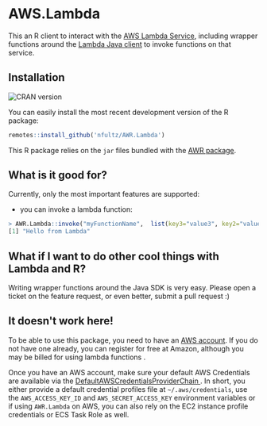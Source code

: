 # AWS.Lambda

This an R client to interact with the [AWS Lambda Service](https://aws.amazon.com/lambda), including wrapper functions around the [Lambda Java client](http://docs.aws.amazon.com/AWSJavaSDK/latest/javadoc/com/amazonaws/services/Lambda/AWSLambdaClient.html) to invoke functions on that service.

## Installation

![CRAN version](http://www.r-pkg.org/badges/version-ago/AWR.Lambda)

You can  easily install the most recent development version of the R package:

```r
remotes::install_github('nfultz/AWR.Lambda')
```

This R package relies on the `jar` files bundled with the [AWR package](https://cran.r-project.org/package=AWR).

## What is it good for?

Currently, only the most important features are supported:

* you can invoke a lambda function:

```r
> AWR.Lambda::invoke("myFunctionName",  list(key3="value3", key2="value2",key1="value1"))
[1] "Hello from Lambda"
```


## What if I want to do other cool things with Lambda and R?

Writing wrapper functions around the Java SDK is very easy. Please open a ticket on the feature request, or even better, submit a pull request :)

## It doesn't work here!

To be able to use this package, you need to have an [AWS account](https://aws.amazon.com/free).
If you do not have one already, you can register for free at Amazon, although you may be billed for using lambda functions .

Once you have an AWS account, make sure your default AWS Credentials are available via the [DefaultAWSCredentialsProviderChain ](http://docs.aws.amazon.com/sdk-for-java/v1/developer-guide/credentials.html). In short, you either provide a default credential profiles file at `~/.aws/credentials`, use the `AWS_ACCESS_KEY_ID` and `AWS_SECRET_ACCESS_KEY` environment variables or if using `AWR.Lambda` on AWS, you can also rely on the EC2 instance profile credentials or ECS Task Role as well.
